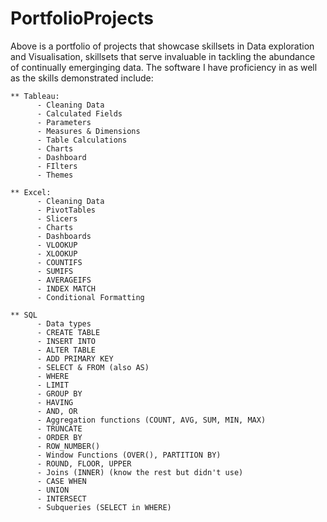 # PortfolioProjects
Above is a portfolio of projects that showcase skillsets in Data exploration and Visualisation, skillsets that serve invaluable in tackling the abundance of continually emerginging data. The software I have proficiency in as well as the skills demonstrated include:

    ** Tableau:
          - Cleaning Data
          - Calculated Fields
          - Parameters
          - Measures & Dimensions
          - Table Calculations
          - Charts
          - Dashboard
          - FIlters
          - Themes
        
    ** Excel: 
          - Cleaning Data 
          - PivotTables
          - Slicers
          - Charts
          - Dashboards 
          - VLOOKUP
          - XLOOKUP
          - COUNTIFS
          - SUMIFS
          - AVERAGEIFS
          - INDEX MATCH
          - Conditional Formatting
    
    ** SQL
          - Data types
          - CREATE TABLE
          - INSERT INTO
          - ALTER TABLE
          - ADD PRIMARY KEY
          - SELECT & FROM (also AS)
          - WHERE
          - LIMIT
          - GROUP BY
          - HAVING
          - AND, OR
          - Aggregation functions (COUNT, AVG, SUM, MIN, MAX)
          - TRUNCATE
          - ORDER BY
          - ROW_NUMBER()
          - Window Functions (OVER(), PARTITION BY)
          - ROUND, FLOOR, UPPER
          - Joins (INNER) (know the rest but didn't use)
          - CASE WHEN
          - UNION
          - INTERSECT
          - Subqueries (SELECT in WHERE)
      




















